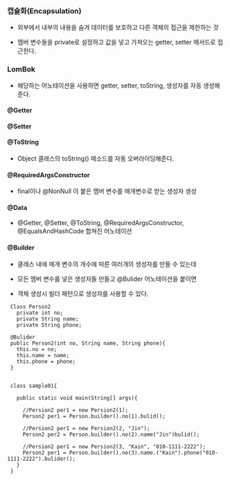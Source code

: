 ### 캡슐화(Encapsulation)

* 외부에서 내부의 내용을 숨겨 데이터를 보호하고 다른 객체의 접근을 제한하는 것

* 멤버 변수들을 private로 설정하고 값을 넣고 가져오는 getter, setter 메서드로 접근한다.


### LomBok

* 해당하는 어노테이션을 사용하면 getter, setter, toString, 생성자를 자동 생성해준다.

#### @Getter

#### @Setter

#### @ToString 

* Object 클래스의 toString() 메소드를 자동 오버라이딩해준다.

#### @RequiredArgsConstructor 

* final이나 @NonNull 이 붙은 멤버 변수를 매개변수로 받는 생성자 생성
 
#### @Data 

* @Getter, @Setter, @ToString, @RequiredArgsConstructor, @EqualsAndHashCode 합쳐진 어노테이션

#### @Builder

* 클래스 내에 매개 변수의 개수에 따른 여러개의 생성자를 만들 수 있는데

* 모든 멤버 변수를 넣은 생성자들 만들고 @Bulider 어노테이션을 붙이면 

* 객체 생성시 빌더 패턴으로 생성자를 사용할 수 있다.
```
 Class Person2
   private int no;
   private String name;
   private String phone;

 @Bulider
 public Person2(int no, String name, String phone){
   this.no = no;
   this.name = name;
   this.phone = phone;
 }
   
 
 class sample01{

   public static void main(String[] args){

     //Persion2 per1 = new Persion2(1);
     Person2 per1 = Person.builder().no(1).bulid();

     //Persion2 per1 = new Persion2(2, "Jin");
     Person2 per2 = Person.builder().no(2).name("Jin")bulid();

     //Persion2 per1 = new Persion2(3, "Kain", "010-1111-2222");
     Person2 per1 = Person.builder().no(3).name.("Kain").phone("010-1111-2222").bulider();
   } 
 }
 ```

